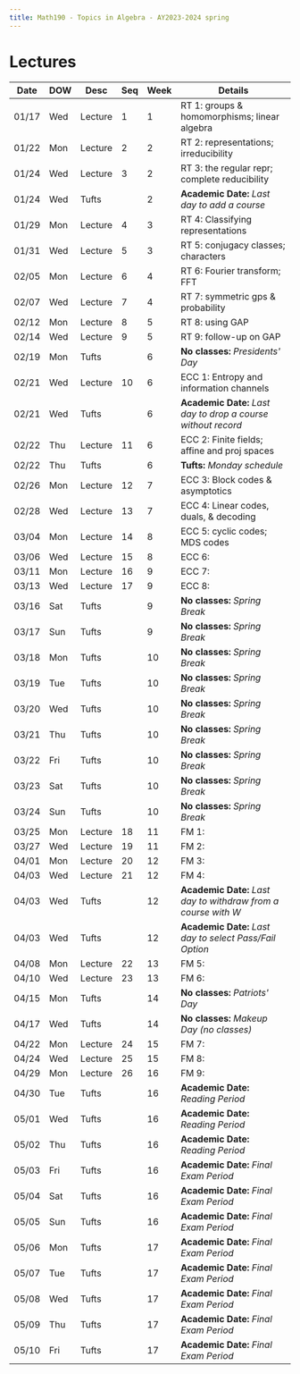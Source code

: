 ```yaml
---
title: Math190 - Topics in Algebra - AY2023-2024 spring
---
```


# **Lectures**
  

  | Date  | DOW | Desc    | Seq | Week | Details                                                        |
  |-------|-----|---------|-----|------|----------------------------------------------------------------|
  | 01/17 | Wed | Lecture | 1   | 1    | RT 1: groups & homomorphisms; linear algebra                   |
  | 01/22 | Mon | Lecture | 2   | 2    | RT 2: representations; irreducibility                          |
  | 01/24 | Wed | Lecture | 3   | 2    | RT 3: the regular repr; complete reducibility                  |
  | 01/24 | Wed | Tufts   |     | 2    | **Academic Date:** *Last day to add a course*                  |
  | 01/29 | Mon | Lecture | 4   | 3    | RT 4: Classifying representations                              |
  | 01/31 | Wed | Lecture | 5   | 3    | RT 5: conjugacy classes; characters                            |
  | 02/05 | Mon | Lecture | 6   | 4    | RT 6: Fourier transform; FFT                                   |
  | 02/07 | Wed | Lecture | 7   | 4    | RT 7: symmetric gps & probability                              |
  | 02/12 | Mon | Lecture | 8   | 5    | RT 8: using GAP                                                |
  | 02/14 | Wed | Lecture | 9   | 5    | RT 9: follow-up on GAP                                         |
  | 02/19 | Mon | Tufts   |     | 6    | **No classes:** *Presidents' Day*                              |
  | 02/21 | Wed | Lecture | 10  | 6    | ECC 1: Entropy and information channels                        |
  | 02/21 | Wed | Tufts   |     | 6    | **Academic Date:** *Last day to drop a course without record*  |
  | 02/22 | Thu | Lecture | 11  | 6    | ECC 2: Finite fields; affine and proj spaces                   |
  | 02/22 | Thu | Tufts   |     | 6    | **Tufts:** *Monday schedule*                                   |
  | 02/26 | Mon | Lecture | 12  | 7    | ECC 3: Block codes & asymptotics                               |
  | 02/28 | Wed | Lecture | 13  | 7    | ECC 4: Linear codes, duals, & decoding                         |
  | 03/04 | Mon | Lecture | 14  | 8    | ECC 5: cyclic codes; MDS codes                                 |
  | 03/06 | Wed | Lecture | 15  | 8    | ECC 6:                                                         |
  | 03/11 | Mon | Lecture | 16  | 9    | ECC 7:                                                         |
  | 03/13 | Wed | Lecture | 17  | 9    | ECC 8:                                                         |
  | 03/16 | Sat | Tufts   |     | 9    | **No classes:** *Spring Break*                                 |
  | 03/17 | Sun | Tufts   |     | 9    | **No classes:** *Spring Break*                                 |
  | 03/18 | Mon | Tufts   |     | 10   | **No classes:** *Spring Break*                                 |
  | 03/19 | Tue | Tufts   |     | 10   | **No classes:** *Spring Break*                                 |
  | 03/20 | Wed | Tufts   |     | 10   | **No classes:** *Spring Break*                                 |
  | 03/21 | Thu | Tufts   |     | 10   | **No classes:** *Spring Break*                                 |
  | 03/22 | Fri | Tufts   |     | 10   | **No classes:** *Spring Break*                                 |
  | 03/23 | Sat | Tufts   |     | 10   | **No classes:** *Spring Break*                                 |
  | 03/24 | Sun | Tufts   |     | 10   | **No classes:** *Spring Break*                                 |
  | 03/25 | Mon | Lecture | 18  | 11   | FM 1:                                                          |
  | 03/27 | Wed | Lecture | 19  | 11   | FM 2:                                                          |
  | 04/01 | Mon | Lecture | 20  | 12   | FM 3:                                                          |
  | 04/03 | Wed | Lecture | 21  | 12   | FM 4:                                                          |
  | 04/03 | Wed | Tufts   |     | 12   | **Academic Date:** *Last day to withdraw from a course with W* |
  | 04/03 | Wed | Tufts   |     | 12   | **Academic Date:** *Last day to select Pass/Fail Option*       |
  | 04/08 | Mon | Lecture | 22  | 13   | FM 5:                                                          |
  | 04/10 | Wed | Lecture | 23  | 13   | FM 6:                                                          |
  | 04/15 | Mon | Tufts   |     | 14   | **No classes:** *Patriots' Day*                                |
  | 04/17 | Wed | Tufts   |     | 14   | **No classes:** *Makeup Day (no classes)*                      |
  | 04/22 | Mon | Lecture | 24  | 15   | FM 7:                                                          |
  | 04/24 | Wed | Lecture | 25  | 15   | FM 8:                                                          |
  | 04/29 | Mon | Lecture | 26  | 16   | FM 9:                                                          |
  | 04/30 | Tue | Tufts   |     | 16   | **Academic Date:** *Reading Period*                            |
  | 05/01 | Wed | Tufts   |     | 16   | **Academic Date:** *Reading Period*                            |
  | 05/02 | Thu | Tufts   |     | 16   | **Academic Date:** *Reading Period*                            |
  | 05/03 | Fri | Tufts   |     | 16   | **Academic Date:** *Final Exam Period*                         |
  | 05/04 | Sat | Tufts   |     | 16   | **Academic Date:** *Final Exam Period*                         |
  | 05/05 | Sun | Tufts   |     | 16   | **Academic Date:** *Final Exam Period*                         |
  | 05/06 | Mon | Tufts   |     | 17   | **Academic Date:** *Final Exam Period*                         |
  | 05/07 | Tue | Tufts   |     | 17   | **Academic Date:** *Final Exam Period*                         |
  | 05/08 | Wed | Tufts   |     | 17   | **Academic Date:** *Final Exam Period*                         |
  | 05/09 | Thu | Tufts   |     | 17   | **Academic Date:** *Final Exam Period*                         |
  | 05/10 | Fri | Tufts   |     | 17   | **Academic Date:** *Final Exam Period*                         |
